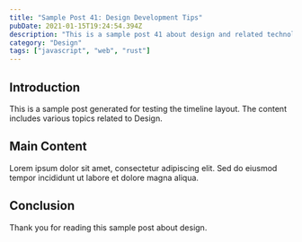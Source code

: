 ```yaml
---
title: "Sample Post 41: Design Development Tips"
pubDate: 2021-01-15T19:24:54.394Z
description: "This is a sample post 41 about design and related technologies. Learn about best practices and modern development techniques."
category: "Design"
tags: ["javascript", "web", "rust"]
---
```


## Introduction

This is a sample post generated for testing the timeline layout. The content includes various topics related to Design.

## Main Content

Lorem ipsum dolor sit amet, consectetur adipiscing elit. Sed do eiusmod tempor incididunt ut labore et dolore magna aliqua.

## Conclusion

Thank you for reading this sample post about design.
